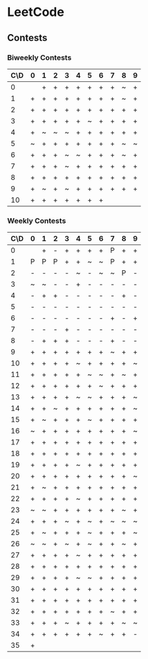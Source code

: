 # LeetCode

## Contests

### Biweekly Contests

| C\D | 0 | 1 | 2 | 3 | 4 | 5 | 6 | 7 | 8 | 9 |
| --- | --- | --- | --- | --- | --- | --- | --- | --- | --- | --- |
| 0 |   | + | + | + | + | + | + | + | ~ | + |
| 1 | + | + | + | + | + | + | + | + | ~ | + |
| 2 | + | + | + | + | + | + | + | + | + | + |
| 3 | + | + | + | + | + | ~ | + | + | + | + |
| 4 | + | ~ | ~ | ~ | + | + | + | + | + | + |
| 5 | ~ | + | + | + | + | + | + | + | ~ | ~ |
| 6 | + | + | + | ~ | ~ | + | + | + | ~ | + |
| 7 | + | + | + | ~ | + | + | + | + | + | + |
| 8 | + | + | + | + | + | + | + | + | + | + |
| 9 | + | ~ | + | ~ | + | + | + | + | + | + |
| 10 | + | + | + | + | + | + | + |   |   |   |

### Weekly Contests

| C\D | 0 | 1 | 2 | 3 | 4 | 5 | 6 | 7 | 8 | 9 |
| --- | --- | --- | --- | --- | --- | --- | --- | --- | --- | --- |
| 0 |   | + | - | + | + | + | + | P | + | + |
| 1 | P | P | P | + | + | ~ | ~ | P | + | + |
| 2 | - | - | - | - | ~ | - | ~ | ~ | P | - |
| 3 | ~ | ~ | - | - | + | - | - | - | - | - |
| 4 | - | + | + | - | - | - | - | - | + | - |
| 5 | - | - | - | - | - | - | - | - | - | - |
| 6 | - | - | - | - | - | - | - | + | - | + |
| 7 | - | - | - | + | - | - | - | - | - | - |
| 8 | - | + | + | + | - | - | - | + | - | - |
| 9 | + | + | + | + | + | + | + | ~ | + | + |
| 10 | + | + | + | + | ~ | + | + | + | + | ~ |
| 11 | + | + | + | + | + | ~ | ~ | + | ~ | + |
| 12 | + | + | + | + | + | + | ~ | + | + | + |
| 13 | + | + | + | + | ~ | ~ | + | + | + | ~ |
| 14 | + | + | ~ | + | + | + | + | + | + | ~ |
| 15 | + | ~ | + | + | + | ~ | + | + | + | + |
| 16 | ~ | + | + | + | + | + | + | + | + | ~ |
| 17 | + | + | + | + | + | + | + | + | + | + |
| 18 | + | + | + | + | + | + | + | + | + | + |
| 19 | + | + | + | + | ~ | + | + | + | + | + |
| 20 | + | + | + | + | + | + | + | + | + | ~ |
| 21 | + | ~ | + | + | + | + | + | + | + | + |
| 22 | + | + | + | + | ~ | + | + | + | + | + |
| 23 | ~ | ~ | + | + | + | + | + | + | ~ | + |
| 24 | + | + | + | ~ | + | ~ | + | ~ | ~ | ~ |
| 25 | + | ~ | + | + | + | ~ | + | + | + | ~ |
| 26 | ~ | ~ | + | ~ | + | ~ | + | + | ~ | + |
| 27 | + | + | + | + | ~ | + | + | + | + | + |
| 28 | + | + | + | + | + | + | + | + | + | + |
| 29 | + | + | + | + | ~ | ~ | + | + | + | + |
| 30 | + | + | + | + | + | + | + | + | + | + |
| 31 | + | + | + | + | + | + | + | + | + | + |
| 32 | + | + | + | + | + | + | + | ~ | + | + |
| 33 | + | + | + | ~ | + | + | + | + | ~ | ~ |
| 34 | + | + | + | + | + | + | ~ | + | + | - |
| 35 | + |   |   |   |   |   |   |   |   |   |
